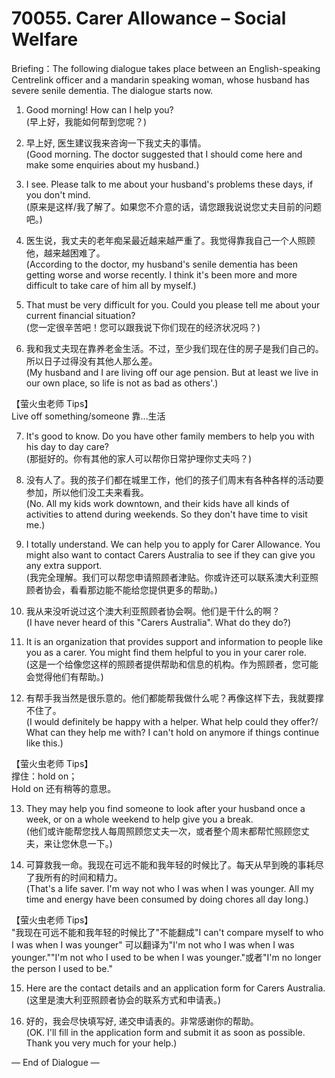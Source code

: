 # 70055. Carer Allowance – Social Welfare

Briefing：The following dialogue takes place between an English-speaking Centrelink officer and a mandarin speaking woman, whose husband has severe senile dementia. The dialogue starts now.

1. Good morning! How can I help you?  
(早上好，我能如何帮到您呢？)

2. 早上好, 医生建议我来咨询一下我丈夫的事情。  
(Good morning. The doctor suggested that I should come here and make some enquiries about my husband.)

3. I see. Please talk to me about your husband's problems these days, if you don't mind.  
(原来是这样/我了解了。如果您不介意的话，请您跟我说说您丈夫目前的问题吧。)

4. 医生说，我丈夫的老年痴呆最近越来越严重了。我觉得靠我自己一个人照顾他，越来越困难了。  
(According to the doctor, my husband's senile dementia has been getting worse and worse recently. I think it's been more and more difficult to take care of him all by myself.)

5. That must be very difficult for you. Could you please tell me about your current financial situation?  
(您一定很辛苦吧！您可以跟我说下你们现在的经济状况吗？)

6. 我和我丈夫现在靠养老金生活。不过，至少我们现在住的房子是我们自己的。所以日子过得没有其他人那么差。  
(My husband and I are living off our age pension. But at least we live in our own place, so life is not as bad as others'.)

【萤火虫老师 Tips】  
Live off something/someone 靠…生活

7. It's good to know. Do you have other family members to help you with his day to day care?  
(那挺好的。你有其他的家人可以帮你日常护理你丈夫吗？)

8. 没有人了。我的孩子们都在城里工作，他们的孩子们周末有各种各样的活动要参加，所以他们没工夫来看我。  
(No. All my kids work downtown, and their kids have all kinds of activities to attend during weekends. So they don't have time to visit me.)

9. I totally understand. We can help you to apply for Carer Allowance. You might also want to contact Carers Australia to see if they can give you any extra support.  
(我完全理解。我们可以帮您申请照顾者津贴。你或许还可以联系澳大利亚照顾者协会，看看那边能不能给您提供更多的帮助。)

10. 我从来没听说过这个澳大利亚照顾者协会啊。他们是干什么的啊？  
(I have never heard of this "Carers Australia". What do they do?)

11. It is an organization that provides support and information to people like you as a carer. You might find them helpful to you in your carer role.  
(这是一个给像您这样的照顾者提供帮助和信息的机构。作为照顾者，您可能会觉得他们有帮助。)

12. 有帮手我当然是很乐意的。他们都能帮我做什么呢？再像这样下去，我就要撑不住了。  
(I would definitely be happy with a helper. What help could they offer?/ What can they help me with? I can't hold on anymore if things continue like this.)

【萤火虫老师 Tips】  
撑住：hold on；  
Hold on 还有稍等的意思。

13. They may help you find someone to look after your husband once a week, or on a whole weekend to help give you a break.  
(他们或许能帮您找人每周照顾您丈夫一次，或者整个周末都帮忙照顾您丈夫，来让您休息一下。)

14. 可算救我一命。我现在可远不能和我年轻的时候比了。每天从早到晚的事耗尽了我所有的时间和精力。  
(That's a life saver. I'm way not who I was when I was younger. All my time and energy have been consumed by doing chores all day long.)

【萤火虫老师 Tips】  
"我现在可远不能和我年轻的时候比了"不能翻成"I can't compare myself to who I was when I was younger"  可以翻译为"I'm not who I was when I was younger.""I'm not who I used to be when I was younger."或者"I'm no longer the person I used to be."

15. Here are the contact details and an application form for Carers Australia.  
(这里是澳大利亚照顾者协会的联系方式和申请表。)

16. 好的，我会尽快填写好, 递交申请表的。非常感谢你的帮助。  
(OK. I'll fill in the application form and submit it as soon as possible. Thank you very much for your help.)

— End of Dialogue —